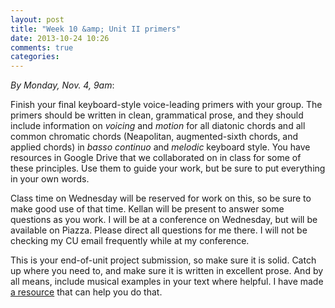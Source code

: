 ```yaml
---
layout: post
title: "Week 10 &amp; Unit II primers"
date: 2013-10-24 10:26
comments: true
categories: 
---
```


*By Monday, Nov. 4, 9am*:

Finish your final keyboard-style voice-leading primers with your group. The primers should be written in clean, grammatical prose, and they should include information on *voicing* and *motion* for all diatonic chords and all common chromatic chords (Neapolitan, augmented-sixth chords, and applied chords) in *basso continuo* and *melodic* keyboard style. You have resources in Google Drive that we collaborated on in class for some of these principles. Use them to guide your work, but be sure to put everything in your own words.

Class time on Wednesday will be reserved for work on this, so be sure to make good use of that time. Kellan will be present to answer some questions as you work. I will be at a conference on Wednesday, but will be available on Piazza. Please direct all questions for me there. I will not be checking my CU email frequently while at my conference.

This is your end-of-unit project submission, so make sure it is solid. Catch up where you need to, and make sure it is written in excellent prose. And by all means, include musical examples in your text where helpful. I have made [a resource](http://kris.shaffermusic.com/musicianship/createGraphic.html) that can help you do that.